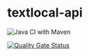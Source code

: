# textlocal-api
![Java CI with Maven](https://github.com/shailahir/textlocal-api/workflows/Java%20CI%20with%20Maven/badge.svg)

[![Quality Gate Status](https://sonarcloud.io/api/project_badges/measure?project=shailahir_textlocal-api&metric=alert_status)](https://sonarcloud.io/dashboard?id=shailahir_textlocal-api)
